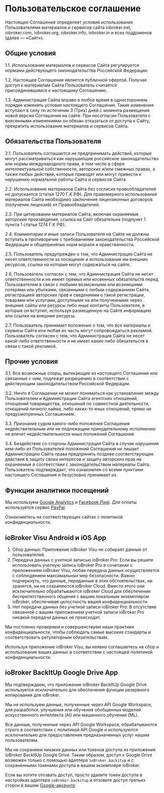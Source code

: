 # Пользовательское соглашение
Настоящее Соглашение определяет условия использования Пользователями материалов и сервисов сайта iobroker.net, iobroker.com, iobroker.org, iobroker.info, iobroker.in и всех поддоменов (далее — «Сайт»).

## Общие условия
1.1. Использование материалов и сервисов Сайта регулируется нормами действующего законодательства Российской Федерации.

1.2. Настоящее Соглашение является публичной офертой. Получая доступ к материалам Сайта Пользователь считается присоединившимся к настоящему Соглашению.

1.3. Администрация Сайта вправе в любое время в одностороннем порядке изменять условия настоящего Соглашения. Такие изменения вступают в силу по истечении 3 (Трех) дней с момента размещения новой версии Соглашения на сайте. При несогласии Пользователя с внесенными изменениями он обязан отказаться от доступа к Сайту, прекратить использование материалов и сервисов Сайта.

## Обязательства Пользователя
2.1. Пользователь соглашается не предпринимать действий, которые могут рассматриваться как нарушающие российское законодательство или нормы международного права, в том числе в сфере интеллектуальной собственности, авторских и/или смежных правах, а также любых действий, которые приводят или могут привести к нарушению нормальной работы Сайта и сервисов Сайта.

2.2. Использование материалов Сайта без согласия правообладателей не допускается (статья 1270 Г.К РФ). Для правомерного использования материалов Сайта необходимо заключение лицензионных договоров (получение лицензий) от Правообладателей.

2.3. При цитировании материалов Сайта, включая охраняемые авторские произведения, ссылка на Сайт обязательна (подпункт 1 пункта 1 статьи 1274 Г.К РФ).

2.4. Комментарии и иные записи Пользователя на Сайте не должны вступать в противоречие с требованиями законодательства Российской Федерации и общепринятых норм морали и нравственности.

2.5. Пользователь предупрежден о том, что Администрация Сайта не несет ответственности за посещение и использование им внешних ресурсов, ссылки на которые могут содержаться на сайте.

2.6. Пользователь согласен с тем, что Администрация Сайта не несет ответственности и не имеет прямых или косвенных обязательств перед Пользователем в связи с любыми возможными или возникшими потерями или убытками, связанными с любым содержанием Сайта, регистрацией авторских прав и сведениями о такой регистрации, товарами или услугами, доступными на или полученными через внешние сайты или ресурсы либо иные контакты Пользователя, в которые он вступил, используя размещенную на Сайте информацию или ссылки на внешние ресурсы.

2.7. Пользователь принимает положение о том, что все материалы и сервисы Сайта или любая их часть могут сопровождаться рекламой. Пользователь согласен с тем, что Администрация Сайта не несет какой-либо ответственности и не имеет каких-либо обязательств в связи с такой рекламой.

## Прочие условия
3.1. Все возможные споры, вытекающие из настоящего Соглашения или связанные с ним, подлежат разрешению в соответствии с действующим законодательством Российской Федерации.

3.2. Ничто в Соглашении не может пониматься как установление между Пользователем и Администрации Сайта агентских отношений, отношений товарищества, отношений по совместной деятельности, отношений личного найма, либо каких-то иных отношений, прямо не предусмотренных Соглашением.

3.3. Признание судом какого-либо положения Соглашения недействительным или не подлежащим принудительному исполнению не влечет недействительности иных положений Соглашения.

3.4. Бездействие со стороны Администрации Сайта в случае нарушения кем-либо из Пользователей положений Соглашения не лишает Администрацию Сайта права предпринять позднее соответствующие действия в защиту своих интересов и защиту авторских прав на охраняемые в соответствии с законодательством материалы Сайта.
Пользователь подтверждает, что ознакомлен со всеми пунктами настоящего Соглашения и безусловно принимает их.

## Функции аналитики посещений
Мы используем [Google Analytics](https://policies.google.com/terms) и [Facebook Pixel](https://www.facebook.com/business/m/privacy-and-data). Для оплаты используется сервис [PayPal](https://www.paypal.com/webapps/mpp/ua/privacy-full).

Ознакомитесь на соответствующих сайтах с политикой конфиденциальности.

## ioBroker Visu Android и iOS App
1. Сбор данных: Приложение ioBroker Visu не собирает данные от пользователей.
2. Передача данных с учетной записью ioBroker Pro: Если вы решите использовать учетную запись ioBroker Pro в сочетании с приложением ioBroker Visu, любая передача данных осуществляется с соблюдением максимальных мер безопасности. Важно подчеркнуть, что данные, переданные в этих обстоятельствах, ни хранятся, ни не сохраняются ioBroker Cloud. Вместо этого они исключительно обрабатываются ioBroker Cloud для обеспечения беспрепятственного общения с вашим локальным экземпляром ioBroker, обеспечивая целостность вашей конфиденциальности.
3. Нет передачи данных без учетной записи ioBroker Pro: В отсутствие связанной с вашим приложением учетной записи ioBroker Pro никакой передачи данных не происходит.

Мы постоянно проверяем и совершенствуем наши практики конфиденциальности, чтобы соблюдать самые высокие стандарты и соответствовать регуляторным обязательствам.

Используя приложение ioBroker Visu, вы неявно соглашаетесь на сбор и использование ваших данных в соответствии с настоящей политикой конфиденциальности.

## ioBroker BackItUp Google Drive App
Мы подтверждаем, что приложение ioBroker BackItUp Google Drive используется исключительно для обеспечения функции резервного копирования для ioBroker.

Мы не используем данные, полученные через API Google Workspace, для разработки, улучшения или обучения обобщенных моделей искусственного интеллекта (AI) или машинного обучения (ML).

Все данные, полученные через API Google Workspace, обрабатываются строго в соответствии с политикой API Google и используются исключительно для предоставления предназначенных услуг нашим пользователям.

Мы не сохраняем никаких данных или токенов доступа из приложения ioBroker BackItUp Google Drive. Таким образом, доступ к Google Drive возможен только с помощью адаптера `ioBroker.backitup` и с сохраненными токенами доступа в вашем экземпляре ioBroker.

Если вы хотите отозвать доступ, просто удалите токен доступа в настройках адаптера `ioBroker.backitup` и отзовите доступ третьих сторон в вашем [Google-аккаунте](https://myaccount.google.com/u/2/connections?continue=https%3A%2F%2Fmyaccount.google.com%2Fu%2F2%2Fsecurity)
